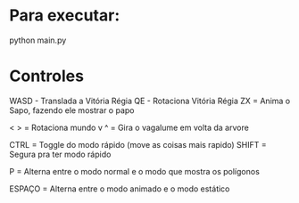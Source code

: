 # Para executar:

python main.py

# Controles

WASD - Translada a Vitória Régia
QE - Rotaciona Vitória Régia
ZX = Anima o Sapo, fazendo ele mostrar o papo

< > = Rotaciona mundo
v ^ = Gira o vagalume em volta da arvore 

CTRL = Toggle do modo rápido (move as coisas mais rapido)
SHIFT = Segura pra ter modo rápido

P = Alterna entre o modo normal e o modo que mostra os polígonos

ESPAÇO = Alterna entre o modo animado e o modo estático
